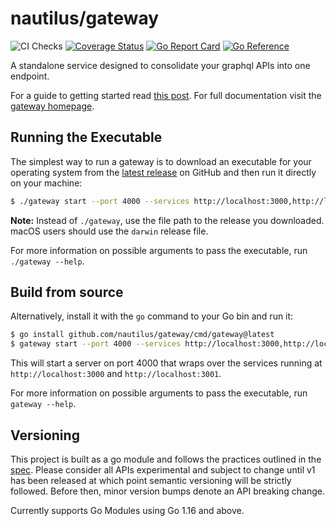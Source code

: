 # nautilus/gateway

![CI Checks](https://github.com/nautilus/gateway/workflows/CI%20Checks/badge.svg?branch=master) [![Coverage Status](https://coveralls.io/repos/github/nautilus/gateway/badge.svg?branch=master)](https://coveralls.io/github/nautilus/gateway?branch=master) [![Go Report Card](https://goreportcard.com/badge/github.com/nautilus/gateway)](https://goreportcard.com/report/github.com/nautilus/gateway) [![Go Reference](https://pkg.go.dev/badge/github.com/nautilus/gateway.svg)](https://pkg.go.dev/github.com/nautilus/gateway)

A standalone service designed to consolidate your graphql APIs into one endpoint.

For a guide to getting started read [this post](https://medium.com/@aaivazis/a-guide-to-schema-federation-part-1-995b639ac035). For full documentation visit the [gateway homepage](https://gateway.nautilus.dev).

## Running the Executable

The simplest way to run a gateway is to download an executable for your operating system
from the [latest release][latest] on GitHub and then run it directly on your machine:

```bash
$ ./gateway start --port 4000 --services http://localhost:3000,http://localhost:3001
```

**Note:** Instead of `./gateway`, use the file path to the release you downloaded.
macOS users should use the `darwin` release file.

For more information on possible arguments to pass the executable, run `./gateway --help`.

[latest]: https://github.com/nautilus/gateway/releases/latest

## Build from source

Alternatively, install it with the `go` command to your Go bin and run it:
```bash
$ go install github.com/nautilus/gateway/cmd/gateway@latest
$ gateway start --port 4000 --services http://localhost:3000,http://localhost:3001
```

This will start a server on port 4000 that wraps over the services
running at `http://localhost:3000` and `http://localhost:3001`.

For more information on possible arguments to pass the executable, run `gateway --help`.

## Versioning

This project is built as a go module and follows the practices outlined in the [spec](https://github.com/golang/go/wiki/Modules). Please consider all APIs experimental and subject
to change until v1 has been released at which point semantic versioning will be strictly followed. Before
then, minor version bumps denote an API breaking change.

Currently supports Go Modules using Go 1.16 and above.
